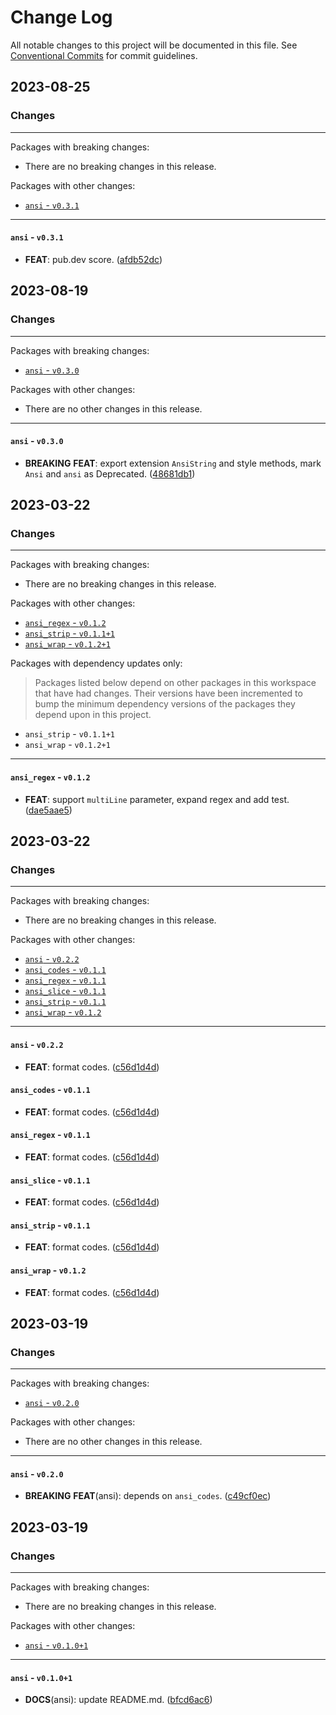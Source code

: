 # Change Log

All notable changes to this project will be documented in this file.
See [Conventional Commits](https://conventionalcommits.org) for commit guidelines.

## 2023-08-25

### Changes

---

Packages with breaking changes:

 - There are no breaking changes in this release.

Packages with other changes:

 - [`ansi` - `v0.3.1`](#ansi---v031)

---

#### `ansi` - `v0.3.1`

 - **FEAT**: pub.dev score. ([afdb52dc](https://github.com/hyiso/ansi/commit/afdb52dcad6c26706a037d1ae62fade7fb6026c9))


## 2023-08-19

### Changes

---

Packages with breaking changes:

 - [`ansi` - `v0.3.0`](#ansi---v030)

Packages with other changes:

 - There are no other changes in this release.

---

#### `ansi` - `v0.3.0`

 - **BREAKING** **FEAT**: export extension `AnsiString` and style methods, mark `Ansi` and `ansi` as Deprecated. ([48681db1](https://github.com/hyiso/ansi/commit/48681db1bc747b85a83a6cc13b8b49bd3665b3ec))


## 2023-03-22

### Changes

---

Packages with breaking changes:

 - There are no breaking changes in this release.

Packages with other changes:

 - [`ansi_regex` - `v0.1.2`](#ansi_regex---v012)
 - [`ansi_strip` - `v0.1.1+1`](#ansi_strip---v0111)
 - [`ansi_wrap` - `v0.1.2+1`](#ansi_wrap---v0121)

Packages with dependency updates only:

> Packages listed below depend on other packages in this workspace that have had changes. Their versions have been incremented to bump the minimum dependency versions of the packages they depend upon in this project.

 - `ansi_strip` - `v0.1.1+1`
 - `ansi_wrap` - `v0.1.2+1`

---

#### `ansi_regex` - `v0.1.2`

 - **FEAT**: support `multiLine` parameter, expand regex and add test. ([dae5aae5](https://github.com/hyiso/ansi/commit/dae5aae505de4468db4252a66ec32d5964cc04b7))


## 2023-03-22

### Changes

---

Packages with breaking changes:

 - There are no breaking changes in this release.

Packages with other changes:

 - [`ansi` - `v0.2.2`](#ansi---v022)
 - [`ansi_codes` - `v0.1.1`](#ansi_codes---v011)
 - [`ansi_regex` - `v0.1.1`](#ansi_regex---v011)
 - [`ansi_slice` - `v0.1.1`](#ansi_slice---v011)
 - [`ansi_strip` - `v0.1.1`](#ansi_strip---v011)
 - [`ansi_wrap` - `v0.1.2`](#ansi_wrap---v012)

---

#### `ansi` - `v0.2.2`

 - **FEAT**: format codes. ([c56d1d4d](https://github.com/hyiso/ansi/commit/c56d1d4d08a658743ba799b142a0f21298cab6c3))

#### `ansi_codes` - `v0.1.1`

 - **FEAT**: format codes. ([c56d1d4d](https://github.com/hyiso/ansi/commit/c56d1d4d08a658743ba799b142a0f21298cab6c3))

#### `ansi_regex` - `v0.1.1`

 - **FEAT**: format codes. ([c56d1d4d](https://github.com/hyiso/ansi/commit/c56d1d4d08a658743ba799b142a0f21298cab6c3))

#### `ansi_slice` - `v0.1.1`

 - **FEAT**: format codes. ([c56d1d4d](https://github.com/hyiso/ansi/commit/c56d1d4d08a658743ba799b142a0f21298cab6c3))

#### `ansi_strip` - `v0.1.1`

 - **FEAT**: format codes. ([c56d1d4d](https://github.com/hyiso/ansi/commit/c56d1d4d08a658743ba799b142a0f21298cab6c3))

#### `ansi_wrap` - `v0.1.2`

 - **FEAT**: format codes. ([c56d1d4d](https://github.com/hyiso/ansi/commit/c56d1d4d08a658743ba799b142a0f21298cab6c3))


## 2023-03-19

### Changes

---

Packages with breaking changes:

 - [`ansi` - `v0.2.0`](#ansi---v020)

Packages with other changes:

 - There are no other changes in this release.

---

#### `ansi` - `v0.2.0`

 - **BREAKING** **FEAT**(ansi): depends on `ansi_codes`. ([c49cf0ec](https://github.com/hyiso/ansi/commit/c49cf0ecbc576eff4ec84c704df4325286930495))


## 2023-03-19

### Changes

---

Packages with breaking changes:

 - There are no breaking changes in this release.

Packages with other changes:

 - [`ansi` - `v0.1.0+1`](#ansi---v0101)

---

#### `ansi` - `v0.1.0+1`

 - **DOCS**(ansi): update README.md. ([bfcd6ac6](https://github.com/hyiso/ansi/commit/bfcd6ac6a760ed0866f425fe6e2272d1c12daaf5))

